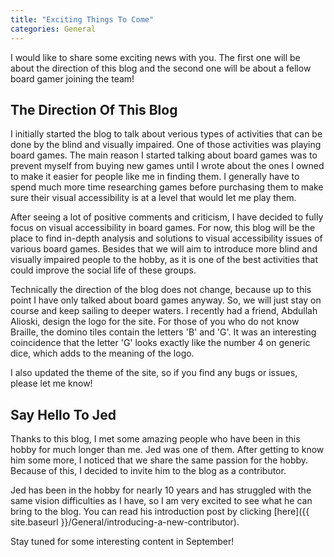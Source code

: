 ```yaml
---
title: "Exciting Things To Come"
categories: General
---
```

I would like to share some exciting news with you. The first one will be about the direction of this blog and the second one will be about a fellow board gamer joining the team!

## The Direction Of This Blog

I initially started the blog to talk about verious types of activities that can be done by the blind and visually impaired. One of those activities was playing board games. The main reason I started talking about board games was to prevent myself from buying new games until I wrote about the ones I owned to make it easier for people like me in finding them. I generally have to spend much more time researching games before purchasing them to make sure their visual accessibility is at a level that would let me play them.

After seeing a lot of positive comments and criticism, I have decided to fully focus on visual accessibility in board games. For now, this blog will be the place to find in-depth analysis and solutions to visual accessibility issues of various board games. Besides that we will aim to introduce more blind and visually impaired people to the hobby, as it is one of the best activities that could improve the social life of these groups. 

Technically the direction of the blog does not change, because up to this point I have only talked about board games anyway. So, we will just stay on course and keep sailing to deeper waters. I recently had a friend, Abdullah Alioski, design the logo for the site. For those of you who do not know Braille, the domino tiles contain the letters 'B' and 'G'. It was an interesting coincidence that the letter 'G' looks exactly like the number 4 on generic dice, which adds to the meaning of the logo.

I also updated the theme of the site, so if you find any bugs or issues, please let me know!

## Say Hello To Jed

Thanks to this blog, I met some amazing people who have been in this hobby for much longer than me. Jed was one of them. After getting to know him some more, I noticed that we share the same passion for the hobby. Because of this, I decided to invite him to the blog as a contributor.

Jed has been in the hobby for nearly 10 years and has struggled with the same vision difficulties as I have, so I am very excited to see what he can bring to the blog. You can read his introduction post by clicking [here]({{ site.baseurl }}/General/introducing-a-new-contributor).

Stay tuned for some interesting content in September!